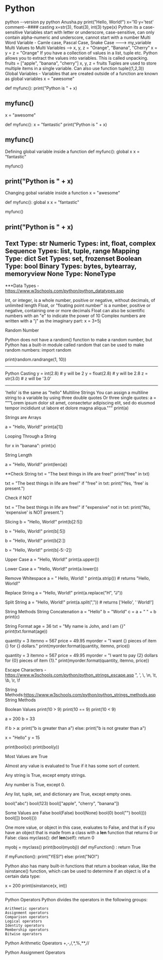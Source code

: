 # Python

python --version
py
python Anusha.py
print("Hello, World!")
x='10
y='test'
comment--####
casting
x=str(3), float(3), int(3)
type(x)
Python its a case-sensitive
Variables start with letter or underscore, case-sensitive, can only contain alpha-numeric and underscore, cannot start with a number
Multi Word Variable  - Camle case, Pascal Case, Snake Case ---> my_variable
Multi Values to Multi Variables --> x, y, z = "Orange", "Banana", "Cherry"
x = y = z = "Orange"
If you have a collection of values in a list, tuple etc. Python allows you to extract the values into variables. This is called unpacking.
fruits = ["apple", "banana", "cherry"]
x, y, z = fruits
Tuples are used to store multiple items in a single variable. Can also use function tuple((1,2,3))
Global Variables - Variables that are created outside of a function are known as global variables
x = "awesome"

def myfunc():
  print("Python is " + x)

myfunc() 
------------
x = "awesome"

def myfunc():
  x = "fantastic"
  print("Python is " + x)

myfunc()
--------------
Defining global variable inside a function
def myfunc():
  global x
  x = "fantastic"

myfunc()

print("Python is " + x)
------------------
Changing gobal variable inside a function
x = "awesome"

def myfunc():
  global x
  x = "fantastic"

myfunc()

print("Python is " + x) 
-----------------
Text Type: 	str
Numeric Types: 	int, float, complex
Sequence Types: 	list, tuple, range
Mapping Type: 	dict
Set Types: 	set, frozenset
Boolean Type: 	bool
Binary Types: 	bytes, bytearray, memoryview
None Type: 	NoneType
-----------------
***Data Types - https://www.w3schools.com/python/python_datatypes.asp

Int, or integer, is a whole number, positive or negative, without decimals, of unlimited length
Float, or "floating point number" is a number, positive or negative, containing one or more decimals
Float can also be scientific numbers with an "e" to indicate the power of 10
Complex numbers are written with a "j" as the imaginary part:
x = 3+5j

Random Number

Python does not have a random() function to make a random number, but Python has a built-in module called random that can be used to make random numbers:
import random

print(random.randrange(1, 10)) 

-----------------
Python Casting
y = int(2.8) # y will be 2
y = float(2.8)   # y will be 2.8
z = str(3.0)  # z will be '3.0'

-----------------

'hello' is the same as "hello"
Multiline Strings
You can assign a multiline string to a variable by using three double quotes Or three single quotes:
a = """Lorem ipsum dolor sit amet,
consectetur adipiscing elit,
sed do eiusmod tempor incididunt
ut labore et dolore magna aliqua."""
print(a) 


Strings are Arrays

a = "Hello, World!"
print(a[1])

Looping Through a String

for x in "banana":
  print(x)
  
String Length

a = "Hello, World!"
print(len(a))

**Check String
txt = "The best things in life are free!"
print("free" in txt)

txt = "The best things in life are free!"
if "free" in txt:
  print("Yes, 'free' is present.")
  
Check if NOT

txt = "The best things in life are free!"
if "expensive" not in txt:
  print("No, 'expensive' is NOT present.")
  
Slicing
b = "Hello, World!"
print(b[2:5])

b = "Hello, World!"
print(b[:5])

b = "Hello, World!"
print(b[2:])

b = "Hello, World!"
print(b[-5:-2])

Upper Case
a = "Hello, World!"
print(a.upper())

Lower Case
a = "Hello, World!"
print(a.lower())

Remove Whitespace
a = " Hello, World! "
print(a.strip()) # returns "Hello, World!" 

Replace String
a = "Hello, World!"
print(a.replace("H", "J"))

Split String
a = "Hello, World!"
print(a.split(",")) # returns ['Hello', ' World!'] 

String Methods
String Concatenation
a = "Hello"
b = "World"
c = a + " " + b
print(c)

String Format
age = 36
txt = "My name is John, and I am {}"
print(txt.format(age))


quantity = 3
itemno = 567
price = 49.95
myorder = "I want {} pieces of item {} for {} dollars."
print(myorder.format(quantity, itemno, price))

quantity = 3
itemno = 567
price = 49.95
myorder = "I want to pay {2} dollars for {0} pieces of item {1}."
print(myorder.format(quantity, itemno, price))

Escape Characters - https://www.w3schools.com/python/python_strings_escape.asp
\", \', \\, \n, \t, \b, \r, \f

String Methods:https://www.w3schools.com/python/python_strings_methods.asp
String Methods

Boolean Values
print(10 > 9)
print(10 == 9)
print(10 < 9)

a = 200
b = 33

if b > a:
  print("b is greater than a")
else:
  print("b is not greater than a") 
  
x = "Hello"
y = 15

print(bool(x))
print(bool(y))

Most Values are True

Almost any value is evaluated to True if it has some sort of content.

Any string is True, except empty strings.

Any number is True, except 0.

Any list, tuple, set, and dictionary are True, except empty ones.

bool("abc")
bool(123)
bool(["apple", "cherry", "banana"])

Some Values are False
bool(False)
bool(None)
bool(0)
bool("")
bool(())
bool([])
bool({}) 

One more value, or object in this case, evaluates to False, and that is if you have an object that is made from a class with a __len__ function that returns 0 or False: 
class myclass():
  def __len__(self):
    return 0

myobj = myclass()
print(bool(myobj)) 
def myFunction() :
  return True

if myFunction():
  print("YES!")
else:
  print("NO!") 
 
Python also has many built-in functions that return a boolean value, like the isinstance() function, which can be used to determine if an object is of a certain data type:

x = 200
print(isinstance(x, int)) 

------------------------
Python Operators
Python divides the operators in the following groups:

    Arithmetic operators
    Assignment operators
    Comparison operators
    Logical operators
    Identity operators
    Membership operators
    Bitwise operators
Python Arithmetic Operators
+,-,/,*,%,**,//

Python Assignment Operators


